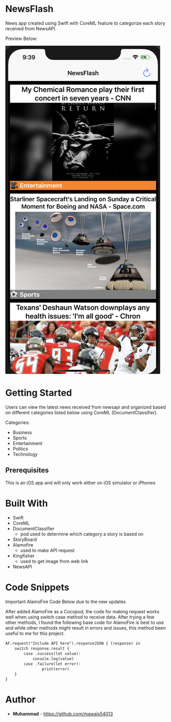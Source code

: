 # NewsFlash
 
News app created using Swift with CoreML feature to categorize each story received from NewsAPI. 

Preview Below: 

![index](Screen1.png)


# Getting Started 

Users can view the latest news received from newsapi and organized based on different categories listed below using CoreML (DocumentClassifier).

Categories:
- Business
- Sports
- Entertainment
- Politics
- Technology 

## Prerequisites 
This is an iOS app and will only work either on iOS simulator or iPhones

# Built With 
- Swift
- CoreML
- DocumentClassifier
    - pod used to determine which category a story is based on 
- StoryBoard
- Alamofire
    - used to make API request 
- Kingfisher
    - used to get image from web link
- NewsAPI

# Code Snippets

Important AlamoFire Code Below due to the new updates 

After added AlamoFire as a Cocopod, the code for making request works well when using switch case method to receive data. After trying a few other methods, I found the following base code for AlamoFire is best to use and while other methods might result in errors and issues, this method been useful to me for this project. 

``` 
AF.request("Include API here").responseJSON { (response) in
    switch response.result {
        case .success(let value):
            console.log(value)
        case .failure(let error):
                print(error)
    }
}
```

# Author
* **Muhammad** - https://github.com/mawais54013